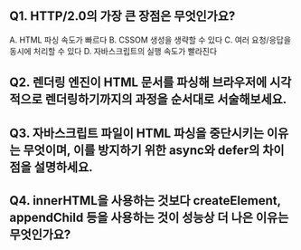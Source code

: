 ## Q1. HTTP/2.0의 가장 큰 장점은 무엇인가요?
A. HTML 파싱 속도가 빠르다
B. CSSOM 생성을 생략할 수 있다
C. 여러 요청/응답을 동시에 처리할 수 있다
D. 자바스크립트의 실행 속도가 빨라진다

## Q2. 렌더링 엔진이 HTML 문서를 파싱해 브라우저에 시각적으로 렌더링하기까지의 과정을 순서대로 서술해보세요.

## Q3. 자바스크립트 파일이 HTML 파싱을 중단시키는 이유는 무엇이며, 이를 방지하기 위한 async와 defer의 차이점을 설명하세요.

## Q4. innerHTML을 사용하는 것보다 createElement, appendChild 등을 사용하는 것이 성능상 더 나은 이유는 무엇인가요?